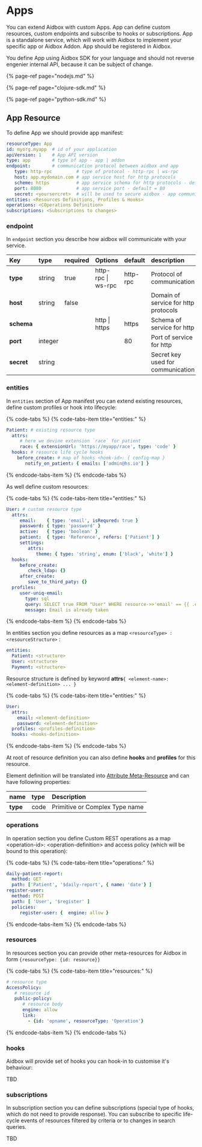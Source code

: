 # Apps

You can extend Aidbox with custom Apps. App can define custom resources, custom endpoints and subscribe to hooks or subscriptions. App is a standalone service, which will work with Aidbox to implement your specific app or Aidbox Addon. App should be registered in Aidbox.

You define App using Aidbox SDK for your language and should not reverse engenier internal API, because it can be subject of change.

{% page-ref page="nodejs.md" %}

{% page-ref page="clojure-sdk.md" %}

{% page-ref page="python-sdk.md" %}

## App Resource

To define App we should provide app manifest:

```yaml
resourceType: App
id: myorg.myapp  # id of your application
apiVersion: 1    # App API version
type: app        # type of app - app | addon
endpoint:        # communication protocol between aidbox and app
   type: http-rpc         # type of protocol - http-rpc | ws-rpc
   host: app.mydomain.com # app service host for http protocols 
   scheme: https          # app service schema for http protocols - default = https
   port: 8080             # app service port - default = 80
   secret: <yoursercret>  # will be used to secure aidbox - app communication
entities: <Resources Definitions, Profiles & Hooks>
operations: <COperations Definition>
subscriptions: <Subscriptions to changes>
```

### endpoint

In `endpoint` section you describe how aidbox will communicate with your service. 

| Key | type | required | Options | default | description |
| :--- | :--- | :--- | :--- | :--- | :--- |
| **type** | string | true | http-rpc \| ws-rpc | http-rpc | Protocol of communication |
| **host** | string  | false  |  |  | Domain of service for http protocols |
| **schema** |  |  | http \| https | https | Schema of service for http |
| **port** | integer |  |  | 80 | Port of service for http |
| **secret** | string |  |  |  | Secret key used for communication |

### entities

In `entities` section of App manifest you can extend existing resources, define custom profiles or hook into lifecycle:

{% code-tabs %}
{% code-tabs-item title="entities:" %}
```yaml
Patient: # existing resource type
  attrs:
     # here we devine extension `race` for patient
     race: { extensionUrl: 'https://myapp/race', type: 'code' }
  hooks: # resource life cycle hooks
    before_create: # map of hooks <hook-id>: { config-map }
       notify_on_patient: { emails: ['admin@hs.io'] }

```
{% endcode-tabs-item %}
{% endcode-tabs %}

As well define custom resources:

{% code-tabs %}
{% code-tabs-item title="entities:" %}
```yaml
User: # custom resource type
  attrs:
     email:    { type: 'email', isRequred: true }
     password: { type: 'password' }
     active:   { type: 'boolean' }
     patient:  { type: 'Reference', refers: ['Patient'] }
     settings:  
        attrs:
           theme: { type: 'string', enum: ['black', 'white'] }
  hooks:
     before_create:
        check_ldap: {}
     after_create:
        save_to_third_paty: {}
  profiles:
     user-uniq-email: 
       type: sql 
       query: SELECT true FROM "User" WHERE resource->>'email' == {{ .email }}
       message: Email is already taken
```
{% endcode-tabs-item %}
{% endcode-tabs %}

In entities section you define resources as a map `<resourceType> : <resourceStructure>` :

```yaml
entities:
  Patient: <structure>
  User: <structure>
  Payment: <structure>
```

Resource structure is defined by keyword **attrs**`{ <element-name>: <element-definition> ... }`

{% code-tabs %}
{% code-tabs-item title="entities:" %}
```yaml
User:
  attrs:
    email: <element-definition>
    password: <element-definition>
  profiles: <profiles-definition>
  hooks: <hooks-definition>
```
{% endcode-tabs-item %}
{% endcode-tabs %}

At root of resource definition you can also define **hooks** and **profiles** for this resource.

Element definition will be translated into [Attribute Meta-Resource](../basic-concepts/meta-model/entity-and-attributes.md) and can have following properties:

| name | type | Description |
| :--- | :--- | :--- |
| **type** | code | Primitive or Complex Type name |

### operations

In operation section you define Custom REST operations as a map  &lt;operation-id&gt;: &lt;operation-definition&gt; and access policy \(which will be bound to this operation\):

{% code-tabs %}
{% code-tabs-item title="operations:" %}
```yaml
daily-patient-report:
  method: GET
  path: ['Patient', '$daily-report', { name: 'date'} ]
register-user:
  method: POST
  path: [ 'User', '$register' ]
  policies: 
     register-user: {  engine: allow }
```
{% endcode-tabs-item %}
{% endcode-tabs %}

### resources

In resources section you can provide other meta-resources for Aidbox in form `{resourceType: {id: resource}}`

{% code-tabs %}
{% code-tabs-item title="resources:" %}
```yaml
# resource type
AccessPolicy:
   # resource id
   public-policy:
      # resource body
      engine: allow
      link:
        - {id: 'opname', resourceType: 'Operation'}
```
{% endcode-tabs-item %}
{% endcode-tabs %}

### hooks

Aidbox will provide set of hooks you can hook-in to customise it's behaviour:

TBD

### subscriptions

In subscription section you can define subscriptions \(special type of hooks, which do not need to provide response\). You can subscribe to specific life-cycle events of resources filtered by criteria or to changes in search queries.

TBD


